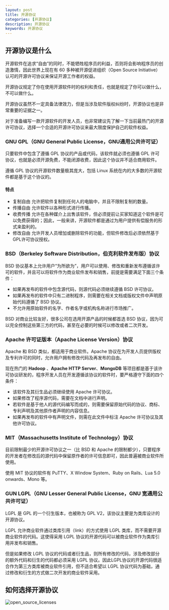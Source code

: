 ```yaml
---
layout: post
title: 开源协议
categories: [开源协议]
description: 开源协议
keywords: 开源协议
---
```


## 开源协议是什么
开源软件在追求“自由”的同时，不能牺牲程序员的利益，否则将会影响程序员的创造激情，因此世界上现在有 60 多种被开源促进组织（Open Source Initiative）认可的开源许可协议来保证开源工作者的权益。

开源协议规定了你在使用开源软件时的权利和责任，也就是规定了你可以做什么，不可以做什么。

开源协议虽然不一定具备法律效力，但是当涉及软件版权纠纷时，开源协议也是非常重要的证据之一。

对于准备编写一款开源软件的开发人员，也非常建议先了解一下当前最热门的开源许可协议，选择一个合适的开源许可协议来最大限度保护自己的软件权益。

### GNU GPL（GNU General Public License，GNU通用公共许可证）

只要软件中包含了遵循 GPL 协议的产品或代码，该软件就必须也遵循 GPL 许可协议，也就是必须开源免费，不能闭源收费，因此这个协议并不适合商用软件。

遵循 GPL 协议的开源软件数量极其庞大，包括 Linux 系统在内的大多数的开源软件都是基于这个协议的。

#### 特点
* 复制自由	允许把软件复制到任何人的电脑中，并且不限制复制的数量。
* 传播自由	允许软件以各种形式进行传播。
* 收费传播	允许在各种媒介上出售该软件，但必须提前让买家知道这个软件是可以免费获得的；因此，一般来讲，开源软件都是通过为用户提供有偿服务的形式来盈利的。
* 修改自由	允许开发人员增加或删除软件的功能，但软件修改后必须依然基于GPL许可协议授权。

### BSD（Berkeley Software Distribution，伯克利软件发布版）协议
BSD 协议基本上允许用户“为所欲为”，用户可以使用、修改和重新发布遵循该许可的软件，并且可以将软件作为商业软件发布和销售，前提是需要满足下面三个条件：
* 如果再发布的软件中包含源代码，则源代码必须继续遵循 BSD 许可协议。
* 如果再发布的软件中只有二进制程序，则需要在相关文档或版权文件中声明原始代码遵循了 BSD 协议。
* 不允许用原始软件的名字、作者名字或机构名称进行市场推广。

BSD 对商业比较友好，很多公司在选用开源产品的时候都首选 BSD 协议，因为可以完全控制这些第三方的代码，甚至在必要的时候可以修改或者二次开发。

### Apache 许可证版本（Apache License Version）协议
Apache 和 BSD 类似，都适用于商业软件。Apache 协议在为开发人员提供版权及专利许可的同时，允许用户拥有修改代码及再发布的自由。

现在热门的 **Hadoop** 、**Apache HTTP Server**、**MongoDB** 等项目都是基于该许可协议研发的，程序开发人员在开发遵循该协议的软件时，要严格遵守下面的四个条件：
* 该软件及其衍生品必须继续使用 Apache 许可协议。
* 如果修改了程序源代码，需要在文档中进行声明。
* 若软件是基于他人的源代码编写而成的，则需要保留原始代码的协议、商标、专利声明及其他原作者声明的内容信息。
* 如果再发布的软件中有声明文件，则需在此文件中标注 Apache 许可协议及其他许可协议。

### MIT（Massachusetts Institute of Technology）协议
目前限制最少的开源许可协议之一（比 BSD 和 Apache 的限制都少），只要程序的开发者在修改后的源代码中保留原作者的许可信息即可，因此普遍被商业软件所使用。

使用 MIT 协议的软件有 PuTTY、X Window System、Ruby on Rails、Lua 5.0 onwards、Mono 等。

### GUN LGPL（GNU Lesser General Public License，GNU 宽通用公共许可证）
LGPL 是 GPL 的一个衍生版本，也被称为 GPL V2，该协议主要是为类库设计的开源协议。

LGPL 允许商业软件通过类库引用（link）的方式使用 LGPL 类库，而不需要开源商业软件的代码。这使得采用 LGPL 协议的开源代码可以被商业软件作为类库引用并发布和销售。

但是如果修改 LGPL 协议的代码或者衍生品，则所有修改的代码，涉及修改部分的额外代码和衍生的代码都必须采用 LGPL 协议。因此LGPL协议的开源代码很适合作为第三方类库被商业软件引用，但不适合希望以 LGPL 协议代码为基础，通过修改和衍生的方式做二次开发的商业软件采用。

## 如何选择开源协议
![open_source_licenses](https://cdn.jsdelivr.net/gh/Lewinz/lewinz.github.io@master/images/posts/open_source_licenses.jpeg)











